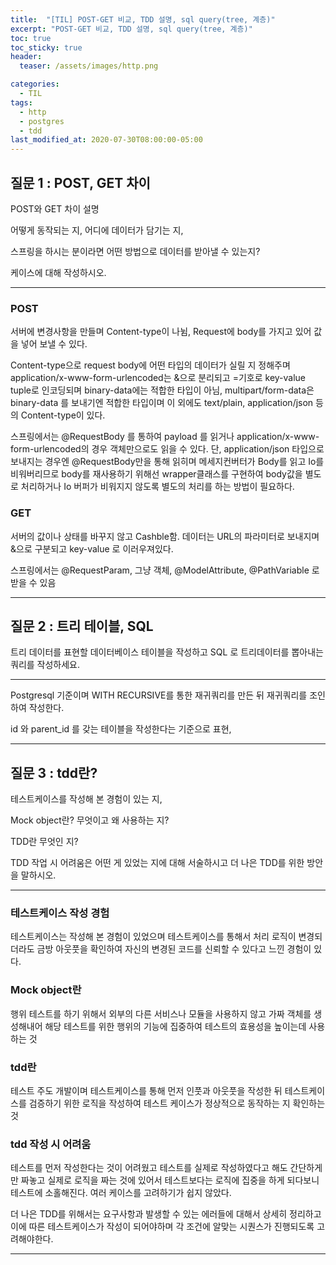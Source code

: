 ```yaml
---
title:  "[TIL] POST-GET 비교, TDD 설명, sql query(tree, 계층)"
excerpt: "POST-GET 비교, TDD 설명, sql query(tree, 계층)"
toc: true
toc_sticky: true
header:
  teaser: /assets/images/http.png

categories:
  - TIL
tags:
  - http
  - postgres
  - tdd
last_modified_at: 2020-07-30T08:00:00-05:00
---
```


## 질문 1 : POST, GET 차이

POST와 GET 차이 설명 

어떻게 동작되는 지, 어디에 데이터가 담기는 지,

스프링을 하시는 분이라면 어떤 방법으로 데이터를 받아낼 수 있는지?
 
케이스에 대해 작성하시오. 

---

### POST  
서버에 변경사항을 만들며 Content-type이 나뉨, Request에 body를 가지고 있어 값을 넣어 보낼 수 있다.

Content-type으로 request body에 어떤 타입의 데이터가 실릴 지 정해주며 application/x-www-form-urlencoded는 &으로 분리되고 =기호로 key-value tuple로 인코딩되며 binary-data에는 적합한 타입이 아님, multipart/form-data은 binary-data 를 보내기엔 적합한 타입이며 이 외에도 text/plain, application/json 등의 Content-type이 있다.


스프링에서는 @RequestBody 를 통하여 payload 를 읽거나 application/x-www-form-urlencoded의 경우 객체만으로도 읽을 수 있다. 단, application/json 타입으로 보내지는 경우엔 @RequestBody만을 통해 읽히며 메세지컨버터가 Body를 읽고 Io를 비워버리므로 body를 재사용하기 위해선 wrapper클래스를 구현하여 body값을 별도로 처리하거나 Io 버퍼가 비워지지 않도록 별도의 처리를 하는 방법이 필요하다.


### GET  
서버의 값이나 상태를 바꾸지 않고 Cashble함. 데이터는 URL의 파라미터로 보내지며 &으로 구분되고 key-value 로 이러우져있다. 


스프링에서는 @RequestParam, 그냥 객체, @ModelAttribute, @PathVariable 로 받을 수 있음

---

## 질문 2 : 트리 테이블, SQL 
트리 데이터를 표현할 데이터베이스 테이블을 작성하고 SQL 로 트리데이터를 뽑아내는 쿼리를 작성하세요.

---

Postgresql 기준이며 WITH RECURSIVE를 통한 재귀쿼리를 만든 뒤 재귀쿼리를 조인하여 작성한다.

id 와 parent_id 를 갖는 테이블을 작성한다는 기준으로 표현,

---

## 질문 3 : tdd란?

테스트케이스를 작성해 본 경험이 있는 지,

Mock object란? 무엇이고 왜 사용하는 지? 

TDD란 무엇인 지?

TDD 작업  시 어려움은 어떤 게 있었는 지에 대해 서술하시고 더 나은 TDD를 위한 방안을 말하시오.

---
### 테스트케이스 작성 경험

테스트케이스는 작성해 본 경험이 있었으며 테스트케이스를 통해서 처리 로직이 변경되더라도 금방 아웃풋을 확인하여 자신의 변경된 코드를 신뢰할 수 있다고 느낀 경험이 있다.


### Mock object란

행위 테스트를 하기 위해서 외부의 다른 서비스나 모듈을 사용하지 않고 가짜 객체를 생성해내어 해당 테스트를 위한 행위의 기능에 집중하여 테스트의 효용성을 높이는데 사용하는 것


### tdd란

테스트 주도 개발이며 테스트케이스를 통해 먼저 인풋과 아웃풋을 작성한 뒤 테스트케이스를 검증하기 위한 로직을 작성하여 테스트 케이스가 정상적으로 동작하는 지 확인하는 것


### tdd 작성 시 어려움 

테스트를 먼저 작성한다는 것이 어려웠고 테스트를 실제로 작성하였다고 해도 간단하게만 짜놓고 실제로 로직을 짜는 것에 있어서 테스트보다는 로직에 집중을 하게 되다보니 테스트에 소홀해진다. 여러 케이스를 고려하기가 쉽지 않았다.
 
더 나은 TDD를 위해서는 요구사항과 발생할 수 있는 에러들에 대해서 상세히 정리하고 이에 따른 테스트케이스가 작성이 되어야하며 각 조건에 알맞는 시퀀스가 진행되도록 고려해야한다.

---
